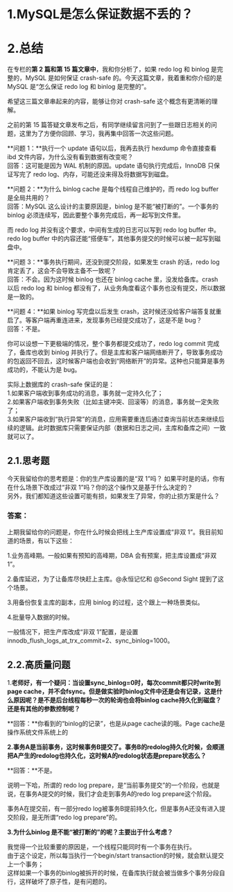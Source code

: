 # 1.MySQL是怎么保证数据不丢的？

# 2.总结

在专栏的**第 2 篇和第 15 篇文章中**，我和你分析了，如果 redo log 和 binlog 是完整的，MySQL 是如何保证 crash-safe 的。今天这篇文章，我着重和你介绍的是 MySQL 是“怎么保证 redo log 和 binlog 是完整的”。

希望这三篇文章串起来的内容，能够让你对 crash-safe 这个概念有更清晰的理解。

之前的第 15 篇答疑文章发布之后，有同学继续留言问到了一些跟日志相关的问题，这里为了方便你回顾、学习，我再集中回答一次这些问题。

**问题 1：**执行一个 update 语句以后，我再去执行 hexdump 命令直接查看 ibd 文件内容，为什么没有看到数据有改变呢？  
回答：这可能是因为 WAL 机制的原因。update 语句执行完成后，InnoDB 只保证写完了 redo log、内存，可能还没来得及将数据写到磁盘。

**问题 2：**为什么 binlog cache 是每个线程自己维护的，而 redo log buffer 是全局共用的？  
回答：MySQL 这么设计的主要原因是，binlog 是不能“被打断的”。一个事务的 binlog 必须连续写，因此要整个事务完成后，再一起写到文件里。

而 redo log 并没有这个要求，中间有生成的日志可以写到 redo log buffer 中。redo log buffer 中的内容还能“搭便车”，其他事务提交的时候可以被一起写到磁盘中。

**问题 3：**事务执行期间，还没到提交阶段，如果发生 crash 的话，redo log 肯定丢了，这会不会导致主备不一致呢？  
回答：不会。因为这时候 binlog 也还在 binlog cache 里，没发给备库。crash 以后 redo log 和 binlog 都没有了，从业务角度看这个事务也没有提交，所以数据是一致的。

**问题 4：**如果 binlog 写完盘以后发生 crash，这时候还没给客户端答复就重启了。等客户端再重连进来，发现事务已经提交成功了，这是不是 bug？  
回答：不是。

你可以设想一下更极端的情况，整个事务都提交成功了，redo log commit 完成了，备库也收到 binlog 并执行了。但是主库和客户端网络断开了，导致事务成功的包返回不回去，这时候客户端也会收到“网络断开”的异常。这种也只能算是事务成功的，不能认为是 bug。

实际上数据库的 crash-safe 保证的是：  
1.如果客户端收到事务成功的消息，事务就一定持久化了；  
2.如果客户端收到事务失败（比如主键冲突、回滚等）的消息，事务就一定失败了；  
3.如果客户端收到“执行异常”的消息，应用需要重连后通过查询当前状态来继续后续的逻辑。此时数据库只需要保证内部（数据和日志之间，主库和备库之间）一致就可以了。

## 2.1.思考题

今天我留给你的思考题是：你的生产库设置的是“双 1”吗？ 如果平时是的话，你有在什么场景下改成过“非双 1”吗？你的这个操作又是基于什么决定的？  
另外，我们都知道这些设置可能有损，如果发生了异常，你的止损方案是什么？

### 答案：

上期我留给你的问题是，你在什么时候会把线上生产库设置成“非双 1”。我目前知道的场景，有以下这些：

1.业务高峰期。一般如果有预知的高峰期，DBA 会有预案，把主库设置成“非双 1”。

2.备库延迟，为了让备库尽快赶上主库。@永恒记忆和 @Second Sight 提到了这个场景。

3.用备份恢复主库的副本，应用 binlog 的过程，这个跟上一种场景类似。

4.批量导入数据的时候。

一般情况下，把生产库改成“非双 1”配置，是设置 innodb_flush_logs_at_trx_commit=2、sync_binlog=1000。

## 2.2.高质量问题

1.**老师好，有一个疑问：当设置sync\_binlog=0时，每次commit都只时write到page cache，并不会fsync。但是做实验时binlog文件中还是会有记录，这是什么原因呢？是不是后台线程每秒一次的轮询也会将binlog cache持久化到磁盘？还是有其他的参数控制呢？**

**回答：**你看到的“binlog的记录”，也是从page cache读的哦。Page cache是操作系统文件系统上的

**2.事务A是当前事务，这时候事务B提交了。事务B的redolog持久化时候，会顺道把A产生的redolog也持久化，这时候A的redolog状态是prepare状态么？**

**回答：**不是。

说明一下哈，所谓的 redo log prepare，是“当前事务提交”的一个阶段，也就是说，在事务A提交的时候，我们才会走到事务A的redo log prepare这个阶段。

事务A在提交前，有一部分redo log被事务B提前持久化，但是事务A还没有进入提交阶段，是无所谓“redo log prepare”的。

**3.为什么binlog 是不能“被打断的”的呢？主要出于什么考虑？**

我觉得一个比较重要的原因是，一个线程只能同时有一个事务在执行。  
由于这个设定，所以每当执行一个begin/start transaction的时候，就会默认提交上一个事务；  
这样如果一个事务的binlog被拆开的时候，在备库执行就会被当做多个事务分段自行，这样破坏了原子性，是有问题的。

